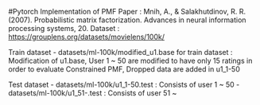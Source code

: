 #Pytorch Implementation of PMF
Paper : Mnih, A., & Salakhutdinov, R. R. (2007). Probabilistic matrix factorization. Advances in neural information processing systems, 20.
Dataset : https://grouplens.org/datasets/movielens/100k/

Train dataset 
    - datasets/ml-100k/modified_u1.base for train dataset
     : Modification of u1.base, User 1 ~ 50 are modified to have only 15 ratings in order to evaluate Constrained PMF,
       Dropped data are added in u1_1-50
     
Test dataset
    - datasets/ml-100k/u1_1-50.test
     : Consists of user 1 ~ 50
    - datasets/ml-100k/u1_51-.test
     : Consists of user 51 ~


